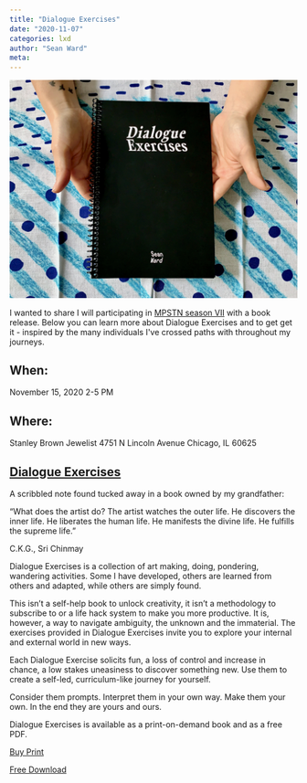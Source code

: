 ```yaml
---
title: "Dialogue Exercises"
date: "2020-11-07"
categories: lxd
author: "Sean Ward"
meta:
---
```

![](/images/Dialogue-Exercises-12.jpg)

I wanted to share I will participating in [MPSTN season VII](https://www.mpstn.com/season-vii) with a book release. Below you can learn more about Dialogue Exercises and to get get it - inspired by the many individuals I've crossed paths with throughout my journeys.

## When:
November 15, 2020
2-5 PM

## Where:
Stanley Brown Jewelist
4751 N Lincoln Avenue
Chicago, IL 60625

## [Dialogue Exercises](https://snwrd.com/exercises/)
A scribbled note found tucked away in a book owned by my grandfather:

“What does the artist do? The artist watches the outer life. He discovers the inner life. He liberates the human life. He manifests the divine life. He fulfills the supreme life.”

C.K.G., Sri Chinmay

Dialogue Exercises is a collection of art making, doing, pondering, wandering activities. Some I have developed, others are learned from others and adapted, while others are simply found.

This isn’t a self-help book to unlock creativity, it isn’t a methodology to subscribe to or a life hack system to make you more productive. It is, however, a way to navigate ambiguity, the unknown and the immaterial. The exercises provided in Dialogue Exercises invite you to explore your internal and external world in new ways.

Each Dialogue Exercise solicits fun, a loss of control and increase in chance, a low stakes uneasiness to discover something new. Use them to create a self-led, curriculum-like journey for yourself.

Consider them prompts. Interpret them in your own way. Make them your own. In the end they are yours and ours.

Dialogue Exercises is available as a print-on-demand book and as a free PDF.

[Buy Print](https://www.lulu.com/en/us/shop/sean-ward/dialogue-exercises/paperback/product-g9m5ke.html)

[Free Download](https://snwrd.com/documents/DialogueExercises-bySeanWard.pdf)
